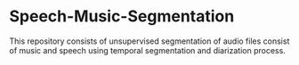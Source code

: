 # Speech-Music-Segmentation
This repository consists of unsupervised segmentation of audio files consist of music and speech using temporal segmentation and diarization process.
